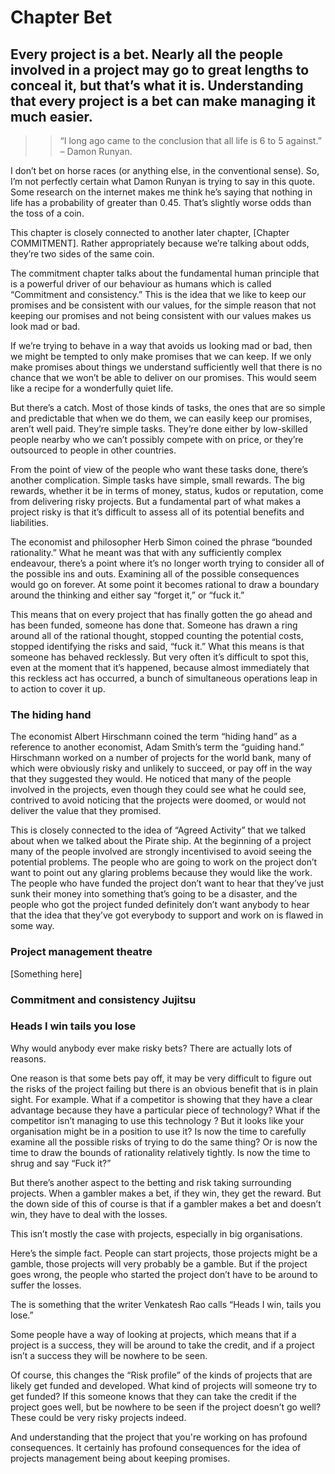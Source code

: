 

# Chapter Bet
## Every project is a bet. Nearly all the people involved in a project may go to great lengths to conceal it, but that’s what it is. Understanding that every project is a bet can make managing it much easier.

>> “I long ago came to the conclusion that all life is 6 to 5 against.” – Damon Runyan.

I don’t bet on horse races (or anything else, in the conventional sense). So, I’m not perfectly certain what Damon Runyan is trying to say in this quote. Some research on the internet makes me think he’s saying that nothing in life has a probability of greater than 0.45. That’s slightly worse odds than the toss of a coin. 

This chapter is closely connected to another later chapter, [Chapter COMMITMENT]. Rather appropriately because we’re talking about odds, they’re two sides of the same coin. 

The commitment chapter talks about the fundamental human principle that is a powerful driver of our behaviour as humans which is called “Commitment and consistency.” This is the idea that we like to keep our promises and be consistent with our values, for the simple reason that not keeping our promises and not being consistent with our values makes us look mad or bad.

If we’re trying to behave in a way that avoids us looking mad or bad, then we might be tempted to only make promises that we can keep. If we only make promises about things we understand sufficiently well that there is no chance that we won’t be able to deliver on our promises. This would seem like a recipe for a wonderfully quiet life.

But there’s a catch. Most of those kinds of tasks, the ones that are so simple and predictable that when we do them, we can easily keep our promises, aren’t well paid. They’re simple tasks. They’re done either by low-skilled people nearby who we can’t possibly compete with on price, or they’re outsourced to people in other countries. 

From the point of view of the people who want these tasks done, there’s another complication. Simple tasks have simple, small rewards.  The big rewards, whether it be in terms of money, status, kudos or reputation, come from delivering risky projects. But a fundamental part of what makes a project risky is that it’s difficult to assess all of its potential benefits and liabilities.

The economist and philosopher Herb Simon coined the phrase “bounded rationality.” What he meant was that with any sufficiently complex endeavour, there’s a point where it’s no longer worth trying to consider all of the possible ins and outs. Examining all of the possible consequences would go on forever. At some point it becomes rational to draw a boundary around the thinking and either say “forget it,” or “fuck it.”

This means that on every project that has finally gotten the go ahead and has been funded, someone has done that. Someone has drawn a ring around all of the rational thought, stopped counting the potential costs, stopped identifying the risks and said, “fuck it.”
What this means is that someone has behaved recklessly. But very often it’s difficult to spot this, even at the moment that it’s happened, because almost immediately that this reckless act has occurred, a bunch of simultaneous operations leap in to action to cover it up.

### The hiding hand
The economist Albert Hirschmann coined the term “hiding hand” as a reference to another economist, Adam Smith’s term the “guiding hand.” Hirschmann worked on a number of projects for the world bank, many of which were obviously risky and unlikely to succeed, or pay off in the way that they suggested they would. He noticed that many of the people involved in the projects, even though they could see what he could see, contrived to avoid noticing that the projects were doomed, or would not deliver the value that they promised.

This is closely connected to the idea of “Agreed Activity” that we talked about when we talked about the Pirate ship. At the beginning of a project many of the people involved are strongly incentivised to avoid seeing the potential problems.  The people who are going to work on the project don’t want to point out any glaring problems because they would like the work. The people who have funded the project don’t want to hear that they’ve just sunk their money into something that’s going to be a disaster, and the people who got the project funded definitely don’t want anybody to hear that the idea that they’ve got everybody to support and work on is flawed in some way.

### Project management theatre
[Something here] 

### Commitment and consistency Jujitsu


### Heads I win tails you lose
Why would anybody ever make risky bets? There are actually lots of reasons.

One reason is that some bets pay off, it may be very difficult to figure out the risks of the project failing but there is an obvious benefit that is in plain sight. For example. What if a competitor is showing that they have a clear advantage because they have a particular piece of technology? What if the competitor isn’t managing to use this technology ? But it looks like your organisation might be in a position to use it? Is now the time to carefully examine all the possible risks of trying to do the same thing? Or is now the time to draw the bounds of rationality relatively tightly. Is now the time to shrug and say “Fuck it?”

But there’s another aspect to the betting and risk taking surrounding projects. When a gambler makes a bet, if they win, they get the reward. But the down side of this of course is that if a gambler makes a bet and doesn’t win, they have to deal with the losses.

This isn’t mostly the case with projects, especially in big organisations.

Here’s the simple fact. People can start projects, those projects might be a gamble, those projects will very probably be a gamble. But if the project goes wrong, the people who started the project don’t have to be around to suffer the losses.

The is something that the writer Venkatesh Rao calls “Heads I win, tails you lose.” 

Some people have a way of looking at projects, which means that if a project is a success, they will be around to take the credit, and if a project isn’t a success they will be nowhere to be seen.

Of course, this changes the “Risk profile” of the kinds of projects that are likely get funded and developed. What kind of projects will someone try to get funded? If this someone knows that they can take the credit if the project goes well, but be nowhere to be seen if the project doesn’t go well? These could be very risky projects indeed.  

And understanding that the project that you're working on has profound consequences. It certainly has profound consequences for the idea of projects management being about keeping promises.
